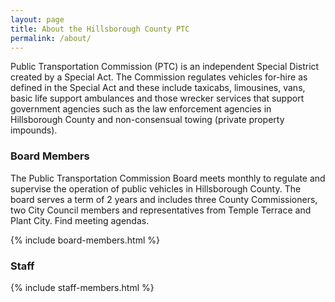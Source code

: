 ```yaml
---
layout: page
title: About the Hillsborough County PTC
permalink: /about/
---
```


<p class="lead">
	Public Transportation Commission (PTC) is an independent Special District created by a Special Act. The Commission regulates vehicles for-hire as defined in the Special Act and these include taxicabs, limousines, vans, basic life support ambulances and those wrecker services that support government agencies such as the law enforcement agencies in Hillsborough County and non-consensual towing (private property impounds).
</p>

### Board Members

The Public Transportation Commission Board meets monthly to regulate and supervise the operation of public vehicles in Hillsborough County. The board serves a term of 2 years and includes three County Commissioners, two City Council members and representatives from Temple Terrace and Plant City. Find meeting agendas.

{% include board-members.html %}

### Staff

{% include staff-members.html %}
